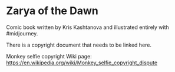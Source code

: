 # Zarya of the Dawn

Comic book written by Kris Kashtanova and illustrated entirely with #midjourney.

There is a copyright document that needs to be linked here.

Monkey selfie copyright Wiki page: https://en.wikipedia.org/wiki/Monkey_selfie_copyright_dispute

